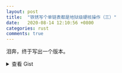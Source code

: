 ```yaml
---
layout: post
title:  "铁锈写个单链表都是地狱级硬核操作（三）"
date:   2020-08-14 12:10:56 +0800
categories: rust
comments: true
---
```


泪奔，终于写出一个版本。

<details>
    <summary>查看 Gist</summary>
    <script src="https://gist.github.com/straightdave/186eb35c92b25e14fc6ce5fa8d68a250.js"></script>
</detail>


<br>
<hr>

<div id="disqus_thread"></div>
<script>
(function() { // DON'T EDIT BELOW THIS LINE
var d = document, s = d.createElement('script');
s.src = 'https://straightdave-github-io.disqus.com/embed.js';
s.setAttribute('data-timestamp', +new Date());
(d.head || d.body).appendChild(s);
})();
</script>
<noscript>Please enable JavaScript to view the <a href="https://disqus.com/?ref_noscript">comments powered by Disqus.</a></noscript>
